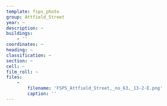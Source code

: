 ```yaml
---
template: fsps_photo
group: Attfield_Street
year: ~
description: ~
buildings:
    - ''
coordinates: ~
heading: ~
classification: ~
section: ~
cell: ~
film_roll: ~
files:
    -
        filename: 'FSPS_Attfield_Street,_no_63,_13-2-E.png'
        caption: ''
---
```


